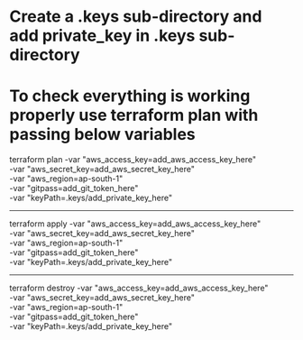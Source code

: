 
# Create a .keys sub-directory and add private_key in .keys sub-directory

# To check everything is working properly use terraform plan with passing below variables

terraform plan -var "aws_access_key=add_aws_access_key_here" \
               -var "aws_secret_key=add_aws_secret_key_here" \
							 -var "aws_region=ap-south-1" \
							 -var "gitpass=add_git_token_here" \
							 -var "keyPath=.keys/add_private_key_here"
							 
------------------------------------------------------------------------------------------
terraform apply -var "aws_access_key=add_aws_access_key_here" \
                -var "aws_secret_key=add_aws_secret_key_here" \
							  -var "aws_region=ap-south-1" \
							  -var "gitpass=add_git_token_here" \
							  -var "keyPath=.keys/add_private_key_here"
                
-------------------------------------------------------------------------------------------                
terraform destroy -var "aws_access_key=add_aws_access_key_here" \
                  -var "aws_secret_key=add_aws_secret_key_here" \
							    -var "aws_region=ap-south-1" \
							    -var "gitpass=add_git_token_here" \
							    -var "keyPath=.keys/add_private_key_here"
							    
